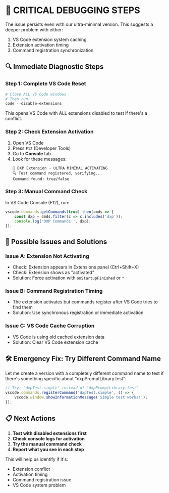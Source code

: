 # 🚨 CRITICAL DEBUGGING STEPS

The issue persists even with our ultra-minimal version. This suggests a deeper problem with either:
1. VS Code extension system caching
2. Extension activation timing
3. Command registration synchronization

## 🔍 **Immediate Diagnostic Steps**

### **Step 1: Complete VS Code Reset**
```powershell
# Close ALL VS Code windows
# Then run:
code --disable-extensions
```
This opens VS Code with ALL extensions disabled to test if there's a conflict.

### **Step 2: Check Extension Activation**
1. Open VS Code
2. Press `F12` (Developer Tools)
3. Go to **Console** tab
4. Look for these messages:
   ```
   🚀 DXP Extension - ULTRA MINIMAL ACTIVATING
   🔍 Test command registered, verifying...
   Command found: true/false
   ```

### **Step 3: Manual Command Check**
In VS Code Console (F12), run:
```javascript
vscode.commands.getCommands(true).then(cmds => {
    const dxp = cmds.filter(c => c.includes('dxp'));
    console.log('DXP Commands:', dxp);
});
```

## 🎯 **Possible Issues and Solutions**

### **Issue A: Extension Not Activating**
- Check: Extension appears in Extensions panel (Ctrl+Shift+X)
- Check: Extension shows as "activated" 
- Solution: Force activation with `onStartupFinished` or `*`

### **Issue B: Command Registration Timing**
- The extension activates but commands register after VS Code tries to find them
- Solution: Use synchronous registration or immediate activation

### **Issue C: VS Code Cache Corruption**
- VS Code is using old cached extension data
- Solution: Clear VS Code extension cache

## 🛠️ **Emergency Fix: Try Different Command Name**

Let me create a version with a completely different command name to test if there's something specific about "dxpPromptLibrary.test":

```typescript
// Try: "dxpTest.simple" instead of "dxpPromptLibrary.test"
vscode.commands.registerCommand('dxpTest.simple', () => {
    vscode.window.showInformationMessage('Simple test works!');
});
```

## 📋 **Next Actions**

1. **Test with disabled extensions first**
2. **Check console logs for activation**  
3. **Try the manual command check**
4. **Report what you see in each step**

This will help us identify if it's:
- Extension conflict
- Activation timing
- Command registration issue
- VS Code system problem
